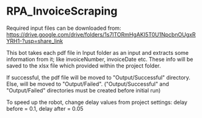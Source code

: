 # RPA_InvoiceScraping
Required input files can be downloaded from: https://drive.google.com/drive/folders/1s7lTORmHgAKI5T0U1NpcbnOUgxRYRH1-?usp=share_link

This bot takes each pdf file in Input folder as an input and extracts some information from it; like invoiceNumber, invoiceDate etc.
These info will be saved to the xlsx file which provided within the project folder.

If successful, the pdf file will be moved to "Output/Successful" directory. Else, will be moved to "Output/Failed".
("Output/Successful" and "Output/Failed" directories must be created before initial run)
 
To speed up the robot, change delay values from project settings: delay before = 0.1, delay after = 0.05
